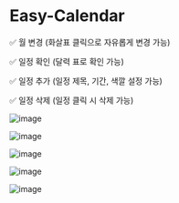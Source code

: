 # Easy-Calendar

✅ 월 변경 (화살표 클릭으로 자유롭게 변경 가능)

✅ 일정 확인 (달력 표로 확인 가능)

✅ 일정 추가 (일정 제목, 기간, 색깔 설정 가능)

✅ 일정 삭제 (일정 클릭 시 삭제 가능)

![image](https://github.com/user-attachments/assets/b419b17e-ae74-4822-b562-4566308d7d36)

![image](https://github.com/user-attachments/assets/866e51eb-8d04-43d4-888f-33d62a11da26)

![image](https://github.com/user-attachments/assets/b62498f6-8bc3-46f3-b32e-7cf7e7a27b3f)

![image](https://github.com/user-attachments/assets/fe45b788-43ed-42b7-9448-1bf4053803a8)

![image](https://github.com/user-attachments/assets/e015af6f-e909-4ccb-9974-55c4d18d44b5)
